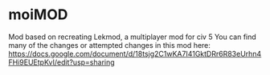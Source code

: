 # moiMOD
Mod based on recreating Lekmod, a multiplayer mod for civ 5 
You can find many of the changes or attempted changes in this mod here:
https://docs.google.com/document/d/18tsjg2C1wKA7I41GktDRr6R83eUrhn4FHi9EUEtpKvI/edit?usp=sharing
